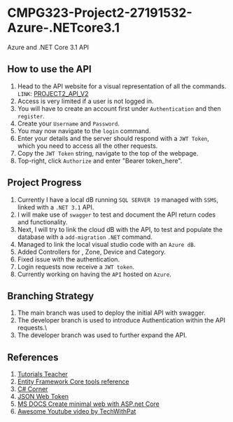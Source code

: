 # CMPG323-Project2-27191532-Azure-.NETcore3.1
Azure and .NET Core 3.1 API

## How to use the API
1. Head to the API website for a visual representation of all the commands. ```LINK```: <a href="https://project2-api-v2.azurewebsites.net/swagger/index.html">PROJECT2_API_V2</a> 	
2. Access is very limited if a user is not logged in.
3. You will have to create an account first under ```Authentication``` and then ```register```.
4. Create your ```Username``` and ```Password```.
5. You may now navigate to the ```login``` command.
6. Enter your details and the server should respond with a ```JWT Token```, which you need to access all the other requests.
7. Copy the ```JWT Token``` string, navigate to the top of the webpage.
8. Top-right, click ```Authorize``` and enter "Bearer token_here".

## Project Progress
1. Currently I have a local dB running ```SQL SERVER 19``` managed with ```SSMS```, linked with a ```.NET 3.1``` API.
2. I will make use of ```swagger``` to test and document the API return codes and functionality.
3. Next, I will try to link the cloud dB with the API, to test and populate the database with a ```add-migration``` ```.NET``` command.
4. Managed to link the local visual studio code with an ```Azure dB```.
5. Added Controllers for , Zone, Device and Category.
5. Fixed issue with the authentication.
6. Login requests now receive a ```JWT token```.
7. Currently working on having the ```API``` hosted on ```Azure```.


## Branching Strategy 
1. The main branch was used to deploy the initial API with swagger.
2. The developer branch is used to introduce Authentication within the API requests.\
3. The developer branch was used to further expand the API.

## References
1. <a href="https://www.tutorialsteacher.com/sqlserver/install-sql-server">Tutorials Teacher</a>
2. <a href="https://docs.microsoft.com/en-us/ef/core/cli/dotnet">Entity Framework Core tools reference</a>
3. <a href="https://www.c-sharpcorner.com/blogs/implement-swagger-in-asp-net-core-31-web-api">C# Corner</a>
4. <a href="https://jwt.io/introduction/">JSON Web Token</a>
5. <a href="https://docs.microsoft.com/en-us/aspnet/core/tutorials/min-web-api?view=aspnetcore-6.0&tabs=visual-studio">MS DOCS Create minimal web with ASP.net Core</a>
6. <a href="https://www.youtube.com/watch?v=elMpS1Js7rc">Awesome Youtube video by TechWithPat</a>
